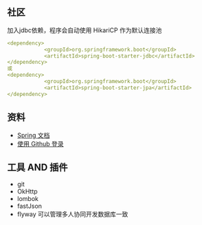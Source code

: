 ## 社区
加入jdbc依赖，程序会自动使用 HikariCP 作为默认连接池
```yml
<dependency>
            <groupId>org.springframework.boot</groupId>
            <artifactId>spring-boot-starter-jdbc</artifactId>
</dependency>
或
<dependency>
            <groupId>org.springframework.boot</groupId>
            <artifactId>spring-boot-starter-jpa</artifactId>
</dependency>
```
## 资料
- [Spring 文档](https://spring.io/guides)    
- [使用 Github 登录](https://developer.github.com/apps/building-oauth-apps/creating-an-oauth-app/)
## 工具 AND 插件
- git
- OkHttp
- lombok
- fastJson
- flyway  可以管理多人协同开发数据库一致
